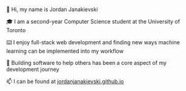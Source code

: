👋 Hi, my name is Jordan Janakievski

🎓 I am a second-year Computer Science student at the University of Toronto

⌨️ I enjoy full-stack web development and finding new ways machine learning can be implemented into my workflow

📌 Building software to help others has been a core aspect of my development journey

📫 I can be found at [jordanjanakievski.github.io](https://jordanjanakievski.github.io)


<!---
jordanjanakievski/jordanjanakievski is a ✨ special ✨ repository because its `README.md` (this file) appears on your GitHub profile.
You can click the Preview link to take a look at your changes.
--->
